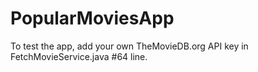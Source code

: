 # PopularMoviesApp

To test the app, add your own TheMovieDB.org API key in FetchMovieService.java #64 line.